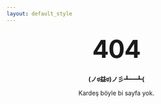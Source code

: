 ```yaml
---
layout: default_style
---
```


<div id="notfound" class="container">
  <h1>404</h1>

  <p><strong>(ノಠ益ಠ)ノ彡┻━┻(</strong></p>
  <p>Kardeş böyle bi sayfa yok.</p>
</div>

<style type="text/css" media="screen">
#notfound {
  margin: 10px auto;
  max-width: 600px;
  text-align: center;
}
h1 {
  margin: 30px 0;
  font-size: 4em;
  line-height: 1;
  letter-spacing: -1px;
}
</style>